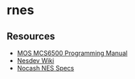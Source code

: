 # rnes
## Resources
- [MOS MCS6500 Programming Manual](http://users.telenet.be/kim1-6502/6502/proman.html)
- [Nesdev Wiki](http://wiki.nesdev.com/w/index.php/Nesdev_Wiki)
- [Nocash NES Specs](http://problemkaputt.de/everynes.htm)
